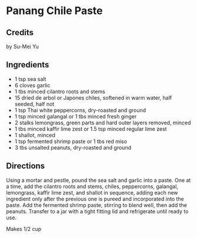 # Panang Chile Paste 

## Credits

by Su-Mei Yu

## Ingredients

- 1 tsp sea salt
- 6 cloves garlic
- 1 tbs minced cilantro roots and stems
- 15 dried de arbol or Japones chiles, softened in warm water, half seeded, half not
- 1 tsp Thai white peppercorns, dry-roasted and ground
- 1 tsp minced galangal or 1 tbs minced fresh ginger
- 2 stalks lemongrass, green parts and hard outer layers removed, minced
- 1 tbs minced kaffir lime zest or 1.5 tsp minced regular lime zest
- 1 shallot, minced
- 1 tsp fermented shrimp paste or 1 tbs red miso
- 3 tbs unsalted peanuts, dry-roasted and ground

## Directions

Using a mortar and pestle, pound the sea salt and garlic into a paste. One at a time, add the cilantro roots and stems, chiles, peppercorns, galangal, lemongrass, kaffir lime zest, and shallot in sequence, adding each new ingredient only after the previous one is pureed and incorporated into the paste. Add the fermented shrimp paste, stirring to blend well, then add the peanuts. Transfer to a jar with a tight fitting lid and refrigerate until ready to use.  
  
 Makes 1/2 cup

